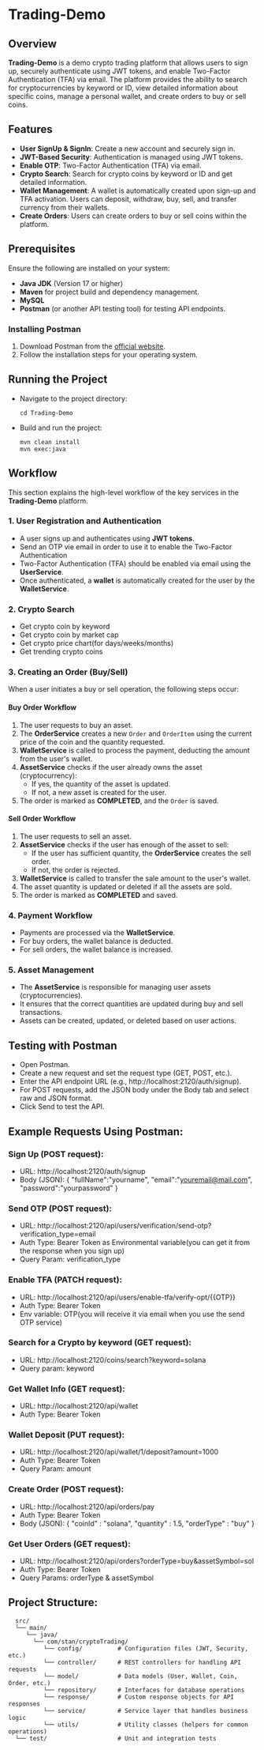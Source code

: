 # Trading-Demo

## Overview
**Trading-Demo** is a demo crypto trading platform that allows users to sign up, securely authenticate using JWT tokens, and enable Two-Factor Authentication (TFA) via email. The platform provides the ability to search for cryptocurrencies by keyword or ID, view detailed information about specific coins, manage a personal wallet, and create orders to buy or sell coins.

## Features
- **User SignUp & SignIn**: Create a new account and securely sign in.
- **JWT-Based Security**: Authentication is managed using JWT tokens.
- **Enable OTP**: Two-Factor Authentication (TFA) via email.
- **Crypto Search**: Search for crypto coins by keyword or ID and get detailed information.
- **Wallet Management**: A wallet is automatically created upon sign-up and TFA activation. Users can deposit, withdraw, buy, sell, and transfer currency from their wallets.
- **Create Orders**: Users can create orders to buy or sell coins within the platform.

## Prerequisites
Ensure the following are installed on your system:
- **Java JDK** (Version 17 or higher)
- **Maven** for project build and dependency management.
- **MySQL**
- **Postman** (or another API testing tool) for testing API endpoints.
  
### Installing Postman
1. Download Postman from the [official website](https://www.postman.com/downloads/).
2. Follow the installation steps for your operating system.

## Running the Project
- Navigate to the project directory:

      cd Trading-Demo
- Build and run the project:

      mvn clean install
      mvn exec:java

## Workflow
This section explains the high-level workflow of the key services in the **Trading-Demo** platform.

### 1. User Registration and Authentication
- A user signs up and authenticates using **JWT tokens**.
- Send an OTP vie email in order to use it to enable the Two-Factor Authentication
- Two-Factor Authentication (TFA) should be enabled via email using the **UserService**.
- Once authenticated, a **wallet** is automatically created for the user by the **WalletService**.

### 2. Crypto Search
- Get crypto coin by keyword
- Get crypto coin by market cap
- Get crypto price chart(for days/weeks/months)
- Get trending crypto coins

### 3. Creating an Order (Buy/Sell)
When a user initiates a buy or sell operation, the following steps occur:

#### Buy Order Workflow
1. The user requests to buy an asset.
2. The **OrderService** creates a new `Order` and `OrderItem` using the current price of the coin and the quantity requested.
3. **WalletService** is called to process the payment, deducting the amount from the user's wallet.
4. **AssetService** checks if the user already owns the asset (cryptocurrency):
    - If yes, the quantity of the asset is updated.
    - If not, a new asset is created for the user.
5. The order is marked as **COMPLETED**, and the `Order` is saved.

#### Sell Order Workflow
1. The user requests to sell an asset.
2. **AssetService** checks if the user has enough of the asset to sell:
    - If the user has sufficient quantity, the **OrderService** creates the sell order.
    - If not, the order is rejected.
3. **WalletService** is called to transfer the sale amount to the user's wallet.
4. The asset quantity is updated or deleted if all the assets are sold.
5. The order is marked as **COMPLETED** and saved.

### 4. Payment Workflow
- Payments are processed via the **WalletService**.
- For buy orders, the wallet balance is deducted.
- For sell orders, the wallet balance is increased.

### 5. Asset Management
- The **AssetService** is responsible for managing user assets (cryptocurrencies).
- It ensures that the correct quantities are updated during buy and sell transactions.
- Assets can be created, updated, or deleted based on user actions.

## Testing with Postman
- Open Postman.
- Create a new request and set the request type (GET, POST, etc.).
- Enter the API endpoint URL (e.g., http://localhost:2120/auth/signup).
- For POST requests, add the JSON body under the Body tab and select raw and JSON format.
- Click Send to test the API.

## Example Requests Using Postman:

### Sign Up (POST request):
- URL: http://localhost:2120/auth/signup
- Body (JSON):
{
    "fullName":"yourname",
    "email":"youremail@mail.com",
    "password":"yourpassword"
}

### Send OTP (POST request):
- URL: http://localhost:2120/api/users/verification/send-otp?verification_type=email
- Auth Type: Bearer Token as Environmental variable(you can get it from the response when you sign up)
- Query Param: verification_type

### Enable TFA (PATCH request):
- URL: http://localhost:2120/api/users/enable-tfa/verify-opt/{{OTP}}
- Auth Type: Bearer Token
- Env variable: OTP(you will receive it via email when you use the send OTP service)

### Search for a Crypto by keyword (GET request):
- URL: http://localhost:2120/coins/search?keyword=solana
- Query param: keyword

### Get Wallet Info (GET request):
- URL: http://localhost:2120/api/wallet
- Auth Type: Bearer Token

### Wallet Deposit (PUT request):
- URL: http://localhost:2120/api/wallet/1/deposit?amount=1000
- Auth Type: Bearer Token
- Query Param: amount
  
### Create Order (POST request):
- URL: http://localhost:2120/api/orders/pay
- Auth Type: Bearer Token
- Body (JSON):
{
    "coinId" : "solana",
    "quantity" : 1.5,
    "orderType" : "buy"
}

### Get User Orders (GET request):
- URL: http://localhost:2120/api/orders?orderType=buy&assetSymbol=sol
- Auth Type: Bearer Token
- Query Params: orderType & assetSymbol


## Project Structure: 
      src/
      └── main/
         └── java/
           └── com/stan/cryptoTrading/
              └── config/          # Configuration files (JWT, Security, etc.)
              └── controller/      # REST controllers for handling API requests
              └── model/           # Data models (User, Wallet, Coin, Order, etc.)
              └── repository/      # Interfaces for database operations
              └── response/        # Custom response objects for API responses
              └── service/         # Service layer that handles business logic
              └── utils/           # Utility classes (helpers for common operations)
      └── test/                    # Unit and integration tests
